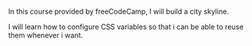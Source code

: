 In this course provided by freeCodeCamp, I will build a city skyline.

I will learn how to configure CSS variables so that i can be able to reuse them whenever i want.